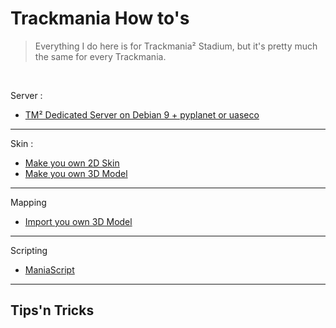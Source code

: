 # Trackmania How to's

> Everything I do here is for Trackmania² Stadium, but it's pretty much the same for every Trackmania.

<br> 

Server :
- [TM² Dedicated Server on Debian 9 + pyplanet or uaseco](Server/Trackmania²-Dedicated-Server.md)

---

Skin :
- [Make you own 2D Skin](Skin/Make%20you%20own%202D%20Skin.md)
- [Make you own 3D Model](Skin/Make%20you%20own%203D%20Model.md)

---

Mapping
- [Import you own 3D Model](Mapping/Import%20you%20own%203D%20Model.md)

---

Scripting
- [ManiaScript](Scripting/ManiaScript.md)

---

Tips'n Tricks
- 
